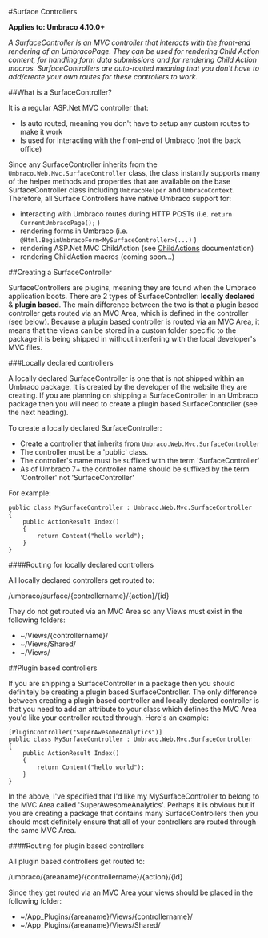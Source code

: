 #Surface Controllers

**Applies to: Umbraco 4.10.0+**

_A SurfaceController is an MVC controller that interacts with the front-end rendering of an UmbracoPage. They can be used for rendering Child Action content, for handling form data submissions and for rendering Child Action macros. SurfaceControllers are auto-routed meaning that you don't have to add/create your own routes for these controllers to work._

##What is a SurfaceController?

It is a regular ASP.Net MVC controller that:

* Is auto routed, meaning you don't have to setup any custom routes to make it work
* Is used for interacting with the front-end of Umbraco (not the back office)

Since any SurfaceController inherits from the `Umbraco.Web.Mvc.SurfaceController` class, the class instantly supports many of the helper methods and properties that are available on the base SurfaceController class including `UmbracoHelper` and `UmbracoContext`. Therefore, all Surface Controllers have native Umbraco support for:

* interacting with Umbraco routes during HTTP POSTs (i.e. `return CurrentUmbracoPage();` )
* rendering forms in Umbraco (i.e. `@Html.BeginUmbracoForm<MySurfaceController>(...)` )
* rendering ASP.Net MVC ChildAction (see [ChildActions](child-actions.md) documentation)
* rendering ChildAction macros (coming soon...)

##Creating a SurfaceController

SurfaceControllers are plugins, meaning they are found when the Umbraco application boots. There are 2 types of SurfaceController: **locally declared** & **plugin based**. The main difference between the two is that a plugin based controller gets routed via an MVC Area, which is defined in the controller (see below). Because a plugin based controller is routed via an MVC Area, it means that the views can be stored in a custom folder specific to the package it is being shipped in without interfering with the local developer's MVC files.

###Locally declared controllers

A locally declared SurfaceController is one that is not shipped within an Umbraco package. It is created by the developer of the website they are creating. If you are planning on shipping a SurfaceController in an Umbraco package then you will need to create a plugin based SurfaceController (see the next heading).

To create a locally declared SurfaceController: 

* Create a controller that inherits from `Umbraco.Web.Mvc.SurfaceController`
* The controller must be a 'public' class.
* The controller's name must be suffixed with the term 'SurfaceController'
* As of Umbraco 7+ the controller name should be suffixed by the term 'Controller' not 'SurfaceController'

For example:

	public class MySurfaceController : Umbraco.Web.Mvc.SurfaceController
	{
		public ActionResult Index() 
		{
			return Content("hello world");
		}
	}

####Routing for locally declared controllers

All locally declared controllers get routed to:

/umbraco/surface/{controllername}/{action}/{id}

They do not get routed via an MVC Area so any Views must exist in the following folders:

* ~/Views/{controllername}/ 
* ~/Views/Shared/
* ~/Views/

##Plugin based controllers

If you are shipping a SurfaceController in a package then you should definitely be creating a plugin based SurfaceController. The only difference between creating a plugin based controller and locally declared controller is that you need to add an attribute to your class which defines the MVC Area you'd like your controller routed through. Here's an example:

	[PluginController("SuperAwesomeAnalytics")]
	public class MySurfaceController : Umbraco.Web.Mvc.SurfaceController
	{
		public ActionResult Index() 
		{
			return Content("hello world");
		}
	}

In the above, I've specified that I'd like my MySurfaceController to belong to the MVC Area called 'SuperAwesomeAnalytics'. Perhaps it is obvious but if you are creating a package that contains many SurfaceControllers then you should most definitely ensure that all of your controllers are routed through the same MVC Area.

####Routing for plugin based controllers

All plugin based controllers get routed to:

/umbraco/{areaname}/{controllername}/{action}/{id}

Since they get routed via an MVC Area your views should be placed in the following folder:

* ~/App_Plugins/{areaname}/Views/{controllername}/
* ~/App_Plugins/{areaname}/Views/Shared/
